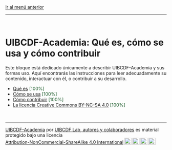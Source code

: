 <div style='text-align: left;'> <a href="../README.md#UIBCDF-Academia">Ir al menú anterior</a> </div>

-----

<br />

# UIBCDF-Academia: Qué es, cómo se usa y cómo contribuir

Este bloque está dedicado únicamente a describir UIBCDF-Academia y sus formas uso. Aquí encontrarás las
instrucciones para leer adecuadamente su contenido, interactuar con él, o contribuir a su desarrollo.

- [Qué es](Que_es/Que_es.md) <span style="color:#185927">[100%]</span>
- [Cómo se usa](Como_se_usa/Como_se_usa.md) <span style="color:#185927">[100%]</span>
- [Cómo contribuir](Como_contribuir/Como_contribuir.md) <span style="color:#185927">[100%]</span>
- [La licencia Creative Commons BY-NC-SA 4.0](La_licencia/La_licencia.md) <span style="color:#185927">[100%]</span>

<br />

-------
<p xmlns:cc="http://creativecommons.org/ns#" xmlns:dct="http://purl.org/dc/terms/"><a property="dct:title" rel="cc:attributionURL" href="https://github.com/uibcdf/Academia">UIBCDF-Academia</a> por <a rel="cc:attributionURL dct:creator" property="cc:attributionName" href="https://github.com/uibcdf/Academia/graphs/contributors">UIBCDF Lab, autores y colaboradores</a> es material protegido bajo una licencia <a href="http://creativecommons.org/licenses/by-nc-sa/4.0/deed.es?ref=chooser-v1" target="_blank" rel="license noopener noreferrer" style="display:inline-block;">Attribution-NonCommercial-ShareAlike 4.0 International<img style="height:22px!important;margin-left:3px;vertical-align:text-bottom;" src="https://mirrors.creativecommons.org/presskit/icons/cc.svg?ref=chooser-v1"><img style="height:22px!important;margin-left:3px;vertical-align:text-bottom;" src="https://mirrors.creativecommons.org/presskit/icons/by.svg?ref=chooser-v1"><img style="height:22px!important;margin-left:3px;vertical-align:text-bottom;" src="https://mirrors.creativecommons.org/presskit/icons/nc.svg?ref=chooser-v1"><img style="height:22px!important;margin-left:3px;vertical-align:text-bottom;" src="https://mirrors.creativecommons.org/presskit/icons/sa.svg?ref=chooser-v1"></a></p>

